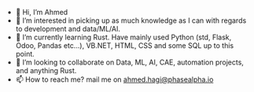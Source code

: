 - 👋 Hi, I’m Ahmed
- 👀 I’m interested in picking up as much knowledge as I can with regards to development and data/ML/AI.
- 🌱 I’m currently learning Rust. Have mainly used Python (std, Flask, Odoo, Pandas etc...), VB.NET, HTML, CSS and some SQL up to this point.
- 💞️ I’m looking to collaborate on Data, ML, AI, CAE, automation projects, and anything Rust. 
- 📫 How to reach me? mail me on ahmed.hagi@phasealpha.io

<!---
jigypeper/jigypeper is a ✨ special ✨ repository because its `README.md` (this file) appears on your GitHub profile.
You can click the Preview link to take a look at your changes.
--->
